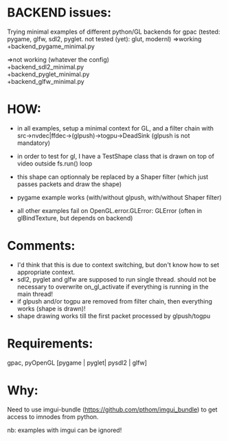 BACKEND issues:
==============
Trying minimal examples of different python/GL backends for gpac (tested: pygame, glfw, sdl2, pyglet. not tested (yet): glut, modernl)
=>working 
+backend_pygame_minimal.py  

=>not working (whatever the config)  
+backend_sdl2_minimal.py  
+backend_pyglet_minimal.py  
+backend_glfw_minimal.py  

HOW:
====
+ in all examples, setup a minimal context for GL, and a filter chain with
src->nvdec|ffdec->(glpush)->togpu->DeadSink (glpush is not mandatory)
+ in order to test for gl, I have a TestShape class that is drawn on top of video outside fs.run() loop
+ this shape can optionnaly be replaced by a Shaper filter (which just passes packets and draw the shape)

+ pygame example works (with/without glpush, with/without Shaper filter)
+ all other examples fail on OpenGL.error.GLError: GLError (often in glBindTexture, but depends on backend)

Comments:
=========
+ I'd think that this is due to context switching, but don't know how to set appropriate context. 
+ sdl2, pyglet and glfw are supposed to run single thread. should not be necessary to overwrite on_gl_activate if everything is running in the main thread!
+ if glpush and/or togpu are removed from filter chain, then everything works (shape is drawn)!
+ shape drawing works till the first packet processed by glpush/togpu
  
Requirements:
=============
gpac, pyOpenGL [pygame | pyglet| pysdl2 | glfw]  

Why:
====
Need to use imgui-bundle (https://github.com/pthom/imgui_bundle) to get access to imnodes from python.

nb: examples with imgui can be ignored!
